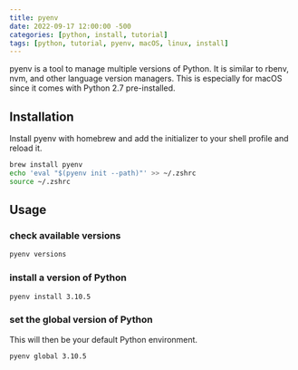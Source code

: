 ```yaml
---
title: pyenv
date: 2022-09-17 12:00:00 -500
categories: [python, install, tutorial]
tags: [python, tutorial, pyenv, macOS, linux, install]
---
```


pyenv is a tool to manage multiple versions of Python. It is similar to rbenv, nvm, and other language version managers.
This is especially for macOS since it comes with Python 2.7 pre-installed.

## Installation

Install pyenv with homebrew and add the initializer to your shell profile and reload it.

```bash
brew install pyenv
echo 'eval "$(pyenv init --path)"' >> ~/.zshrc
source ~/.zshrc
```

## Usage

### check available versions

```bash
pyenv versions
```

### install a version of Python

```bash
pyenv install 3.10.5
```

### set the global version of Python

This will then be your default Python environment.

```bash
pyenv global 3.10.5
```
